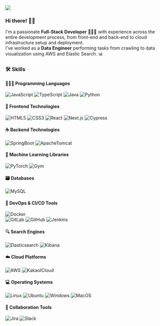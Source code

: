 <a href="mailto%3Ajueun.dev%40gmail.com" target="_blank"><img src="https://img.shields.io/badge/jueun.dev%40gmail.com-%23EA4335?style=flat-square&logo=gmail&logoColor=white"/></a>

### Hi there! 👋🏻
I'm a passionate **Full-Stack Developer** 👩🏻‍💻 with experience across the entire development process, from front-end and back-end to cloud infrastructure setup and deployment.
<br/>
I've worked as a **Data Engineer** performing tasks from crawling to data visualization using AWS and Elastic Search. 📊
<br/>


### 🛠️ Skills 

#### 👩🏻‍💻 Programming Languages
![JavaScript](https://img.shields.io/badge/-JavaScript-black?style=flat-square&logo=javascript)
![TypeScript](https://img.shields.io/badge/-TypeScript-007ACC?style=flat-square&logo=typescript&logoColor=white)
![Java](https://img.shields.io/badge/-Java-red?style=flat-square&logo=java)
![Python](https://img.shields.io/badge/-Python-yellow?style=flat-square&logo=python)

#### 🎨 Frontend Technologies
![HTML5](https://img.shields.io/badge/-HTML5-E34F26?style=flat-square&logo=html5&logoColor=white)
![CSS3](https://img.shields.io/badge/-CSS3-1572B6?style=flat-square&logo=css3)
![React](https://img.shields.io/badge/-React-black?style=flat-square&logo=react)
![Next.js](https://img.shields.io/badge/-Next.js-black?style=flat-square&logo=next.js)
![Cypress](https://img.shields.io/badge/-Cypress-17202C?style=flat-square&logo=cypress)


#### ☕ Backend Technologies
![SpringBoot](https://img.shields.io/badge/-Spring%20Boot-green?style=flat-square&logo=spring-boot)
![ApacheTomcat](https://img.shields.io/badge/-Apache%20Tomcat-F8DC75?style=flat-square&logo=apache-tomcat&logoColor=black)


#### 🧠 Machine Learning Libraries
![PyTorch](https://img.shields.io/badge/-PyTorch-orange?style=flat-square&logo=pytorch)
![Gym](https://img.shields.io/badge/-Gym-E5233F?style=flat-square&logo=openai)


#### 🗃️ Databases
![MySQL](https://img.shields.io/badge/-MySQL-4479A1?style=flat-square&logo=mysql&logoColor=white)

#### 🚀 DevOps & CI/CD Tools
![Docker](https://img.shields.io/badge/-Docker-2496ED?style=flat-square&logo=docker&logoColor=white)
<br/>
![GitLab](https://img.shields.io/badge/-GitLab-FCA121?style=flat-square&logo=gitlab)
![GitHub](https://img.shields.io/badge/-GitHub-181717?style=flat-square&logo=github)
![Jenkins](https://img.shields.io/badge/-Jenkins-D24939?style=flat-square&logo=jenkins&logoColor=white)


#### 🔍 Search Engines
![Elasticsearch](https://img.shields.io/badge/-Elasticsearch-005571?style=flat-square&logo=elasticsearch)
![Kibana](https://img.shields.io/badge/-Kibana-005571?style=flat-square&logo=kibana)


#### ☁️ Cloud Platforms
![AWS](https://img.shields.io/badge/-AWS-232F3E?style=flat-square&logo=amazon-aws)
![KakaoICloud](https://img.shields.io/badge/-Kakao%20I%20Cloud-yellow?style=flat-square&logo=kakao&logoColor=white)


#### 💻 Operating Systems
![Linux](https://img.shields.io/badge/-Linux-FCC624?style=flat-square&logo=linux&logoColor=black)
![Ubuntu](https://img.shields.io/badge/-Ubuntu-E95420?style=flat-square&logo=ubuntu&logoColor=white)
![Windows](https://img.shields.io/badge/-Windows-0078D6?style=flat-square&logo=windows)
![MacOS](https://img.shields.io/badge/-MacOS-black?style=flat-square&logo=apple)


#### 👥 Collaboration Tools
![Jira](https://img.shields.io/badge/-Jira%20Software-blue?style=flat-square&logo=jira)
![Slack](https://img.shields.io/badge/-Slack-4A154B?style=flat-square&logo=slack)



<!--
**001021/001021** is a ✨ _special_ ✨ repository because its `README.md` (this file) appears on your GitHub profile.

Here are some ideas to get you started:

- 🔭 I’m currently working on ...
- 🌱 I’m currently learning ...
- 👯 I’m looking to collaborate on ...
- 🤔 I’m looking for help with ...
- 💬 Ask me about ...
- 📫 How to reach me: ...
- 😄 Pronouns: ...
- ⚡ Fun fact: ...
-->
